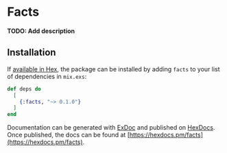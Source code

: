 # Facts

**TODO: Add description**

## Installation

If [available in Hex](https://hex.pm/docs/publish), the package can be installed
by adding `facts` to your list of dependencies in `mix.exs`:

```elixir
def deps do
  [
    {:facts, "~> 0.1.0"}
  ]
end
```

Documentation can be generated with [ExDoc](https://github.com/elixir-lang/ex_doc)
and published on [HexDocs](https://hexdocs.pm). Once published, the docs can
be found at [https://hexdocs.pm/facts](https://hexdocs.pm/facts).

